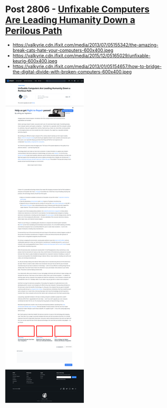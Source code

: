 # Post 2806 - [Unfixable Computers Are Leading Humanity Down a Perilous Path](https://www.ifixit.com/News/2806/unfixable-computers-are-leading-humanity-down-a-perilous-path)

- https://valkyrie.cdn.ifixit.com/media/2013/07/05155342/the-amazing-break-cats-hate-your-computers-600x400.jpeg
- https://valkyrie.cdn.ifixit.com/media/2015/12/05165029/unfixable-keurig-600x400.jpeg
- https://valkyrie.cdn.ifixit.com/media/2013/01/05154657/how-to-bridge-the-digital-divide-with-broken-computers-600x400.jpeg

![screencap](screenshots/a0151b79-605c-4bf3-bffa-78b7148166a7.png)
